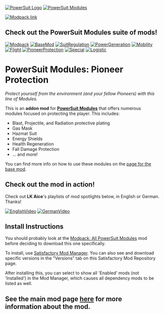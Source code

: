 [![PowerSuit Logo](https://i.imgur.com/WOZ4kgk.png)](https://ficsit.app/mod/PowerSuit)
[![PowerSuit Modules](https://i.imgur.com/FVZDh9d.png)](https://ficsit.app/mod/ArmorModules/)

[![Modpack link](https://i.imgur.com/rJ5t9u1.png)](https://ficsit.app/mod/ArmorModules__Modpack_All)

## Check out the PowerSuit Modules suite of mods!

[![Modpack](https://i.imgur.com/fr5kNHn.png)](https://ficsit.app/mod/ArmorModules__Modpack_All)
[![BaseMod](https://i.imgur.com/rYq6phE.png)](https://ficsit.app/mod/ArmorModules)
[![SuitRegulation](https://i.imgur.com/KutlEGt.png)](https://ficsit.app/mod/ArmorModules_SuitRegulation)
[![PowerGeneration](https://i.imgur.com/qPR2fwd.png)](https://ficsit.app/mod/ArmorModules_PowerGeneration)
[![Mobility](https://i.imgur.com/6rcVvxA.png)](https://ficsit.app/mod/ArmorModules_Mobility)
[![Flight](https://i.imgur.com/JBxUd3K.png)](https://ficsit.app/mod/ArmorModules_Flight)
[![PioneerProtection](https://i.imgur.com/kDzBR9p.png)](https://ficsit.app/mod/ArmorModules_Defense)
[![Special](https://i.imgur.com/YyRNkSL.png)](https://ficsit.app/mod/ArmorModules_Special)
[![Logistic](https://i.imgur.com/nga529l.png)](https://ficsit.app/mod/LogisticModules)

# PowerSuit Modules: Pioneer Protection

_Protect yourself from the environment (and your fellow Pioneers) with this line of Modules._

This is an **addon mod** for [**PowerSuit Modules**](https://ficsit.app/mod/ArmorModules) that offers numerous modules focused on protecting the player. This includes:

- Blast, Projectile, and Radiation protective plating
- Gas Mask
- Hazmat Suit
- Energy Shields
- Health Regeneration
- Fall Damage Protection
- ... and more!

You can find more info on how to use these modules on the [page for the base mod](https://ficsit.app/mod/ArmorModules).

## Check out the mod in action!

Check out **LK Aice**'s playlists of mod spotlights below, in English or German. Thanks!

[![EnglishVideo](https://img.youtube.com/vi/T9aku1CNxUc/mqdefault.jpg)](https://www.youtube.com/watch?v=T9aku1CNxUc&list=PLnnbB04IDq1ZKpwTgSu6wirTBsyXDC3q8)
[![GermanVideo](https://img.youtube.com/vi/L2M5bIZBrpY/mqdefault.jpg)](https://www.youtube.com/watch?v=L2M5bIZBrpY&list=PLnnbB04IDq1ZPSC5l7qqLDBvsIDyyvLlC)

## Install Instructions

You should probably look at the [Modpack: All PowerSuit Modules](https://ficsit.app/mod/ArmorModules__Modpack_All) mod before deciding to download this one specifically.

To install, use [Satisfactory Mod Manager](https://smm.ficsit.app/). You can also see and download specific versions in the "Versions" tab on this Satisfactory Mod Repository page.

After installing this, you can select to show all 'Enabled' mods (not 'Installed') in the Mod Manager, which causes all dependency mods to be listed as well.

## See the main mod page [here](https://ficsit.app/mod/ArmorModules) for more information about the mod.
